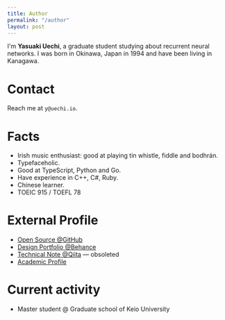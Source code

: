 ```yaml
---
title: Author
permalink: "/author"
layout: post
---
```


I'm **Yasuaki Uechi**, a graduate student studying about recurrent neural networks. I was born in Okinawa, Japan in 1994 and have been living in Kanagawa.

# Contact

Reach me at `y@uechi.io`.

# Facts

- Irish music enthusiast: good at playing tin whistle, fiddle and bodhrán.
- Typefaceholic.
- Good at TypeScript, Python and Go.
- Have experience in C++, C#, Ruby.
- Chinese learner.
- TOEIC 915 / TOEFL 78

# External Profile

- [Open Source @GitHub](https://github.com/uetchy)
- [Design Portfolio @Behance](https://www.behance.net/uechi)
- [Technical Note @Qiita](https://qiita.com/uetchy) — obsoleted
- [Academic Profile](https://web.sfc.keio.ac.jp/~uechi/)

# Current activity

- Master student @ Graduate school of Keio University
